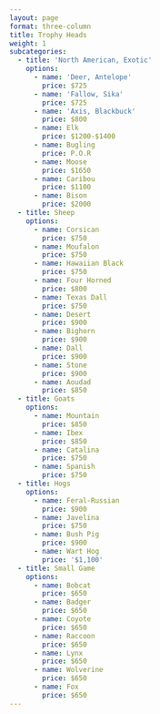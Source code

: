 ```yaml
---
layout: page
format: three-column
title: Trophy Heads
weight: 1
subcategories:
  - title: 'North American, Exotic'
    options:
      - name: 'Deer, Antelope'
        price: $725
      - name: 'Fallow, Sika'
        price: $725
      - name: 'Axis, Blackbuck'
        price: $800
      - name: Elk
        price: $1200-$1400
      - name: Bugling
        price: P.O.R
      - name: Moose
        price: $1650
      - name: Caribou
        price: $1100
      - name: Bison
        price: $2000
  - title: Sheep
    options:
      - name: Corsican
        price: $750
      - name: Moufalon
        price: $750
      - name: Hawaiian Black
        price: $750
      - name: Four Horned
        price: $800
      - name: Texas Dall
        price: $750
      - name: Desert
        price: $900
      - name: Bighorn
        price: $900
      - name: Dall
        price: $900
      - name: Stone
        price: $900
      - name: Aoudad
        price: $850
  - title: Goats
    options:
      - name: Mountain
        price: $850
      - name: Ibex
        price: $850
      - name: Catalina
        price: $750
      - name: Spanish
        price: $750
  - title: Hogs
    options:
      - name: Feral-Russian
        price: $900
      - name: Javelina
        price: $750
      - name: Bush Pig
        price: $900
      - name: Wart Hog
        price: '$1,100'
  - title: Small Game
    options:
      - name: Bobcat
        price: $650
      - name: Badger
        price: $650
      - name: Coyote
        price: $650
      - name: Raccoon
        price: $650
      - name: Lynx
        price: $650
      - name: Wolverine
        price: $650
      - name: Fox
        price: $650
---
```


